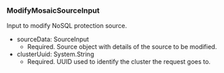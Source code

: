 ### ModifyMosaicSourceInput
Input to modify NoSQL protection source.

- sourceData: SourceInput
  - Required. Source object with details of the source to be modified.
- clusterUuid: System.String
  - Required. UUID used to identify the cluster the request goes to.
